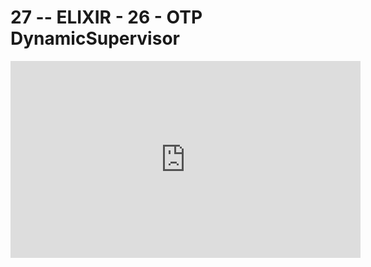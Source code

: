 # 27 -- ELIXIR - 26 - OTP DynamicSupervisor

<iframe 
        width="560" 
        height="315" 
        src="https://www.youtube.com/embed/vTctX0jiibk" 
        title="YouTube video player" 
        frameborder="0" 
        allow="accelerometer; autoplay; clipboard-write; encrypted-media; gyroscope; picture-in-picture" 
        allowfullscreen
        >
</iframe>

